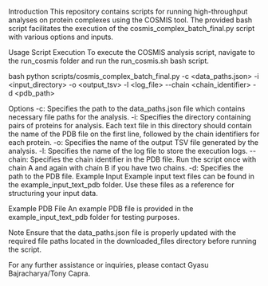 Introduction
This repository contains scripts for running high-throughput analyses on protein complexes using the COSMIS tool. The provided bash script facilitates the execution of the cosmis_complex_batch_final.py script with various options and inputs.

Usage
Script Execution
To execute the COSMIS analysis script, navigate to the run_cosmis folder and run the run_cosmis.sh bash script.

bash
python scripts/cosmis_complex_batch_final.py -c <data_paths.json> -i <input_directory> -o <output_tsv> -l <log_file> --chain <chain_identifier> -d <pdb_path>

Options
-c: Specifies the path to the data_paths.json file which contains necessary file paths for the analysis.
-i: Specifies the directory containing pairs of proteins for analysis. Each text file in this directory should contain the name of the PDB file on the first line, followed by the chain identifiers for each protein.
-o: Specifies the name of the output TSV file generated by the analysis.
-l: Specifies the name of the log file to store the execution logs.
--chain: Specifies the chain identifier in the PDB file. Run the script once with chain A and again with chain B if you have two chains.
-d: Specifies the path to the PDB file.
Example Input
Example input text files can be found in the example_input_text_pdb folder. Use these files as a reference for structuring your input data.

Example PDB File
An example PDB file is provided in the example_input_text_pdb folder for testing purposes.

Note
Ensure that the data_paths.json file is properly updated with the required file paths located in the downloaded_files directory before running the script.

For any further assistance or inquiries, please contact Gyasu Bajracharya/Tony Capra.